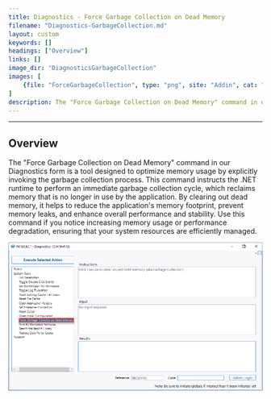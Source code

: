 ```yaml
---
title: Diagnostics - Force Garbage Collection on Dead Memory
filename: "Diagnostics-GarbageCollection.md"
layout: custom
keywords: []
headings: ["Overview"]
links: []
image_dir: "DiagnosticsGarbageCollection"
images: [
    {file: "ForceGarbageCollection", type: "png", site: "Addin", cat: "Diagnostics", sub: "Force Garbage Collector on Dead Memory", report: "", ribbon: "", config: "Yes"}
]
description: The "Force Garbage Collection on Dead Memory" command in our Diagnostics form is a powerful tool designed to optimize memory usage by explicitly invoking the garbage collection process.
---
```

* * *

## Overview

The "Force Garbage Collection on Dead Memory" command in our Diagnostics form is a  tool designed to optimize memory usage by explicitly invoking the garbage collection process. This command instructs the .NET runtime to perform an immediate garbage collection cycle, which reclaims memory that is no longer in use by the application. By clearing out dead memory, it helps to reduce the application's memory footprint, prevent memory leaks, and enhance overall performance and stability. Use this command if you notice increasing memory usage or performance degradation, ensuring that your system resources are efficiently managed.

![](/images/DiagnosticsGarbageCollection/ForceGarbageCollection.png)
<br>
